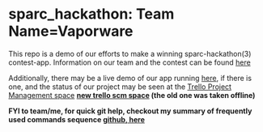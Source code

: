 sparc_hackathon:
Team Name=Vaporware
===============
This repo is a demo of our efforts to make a winning sparc-hackathon(3) contest-app.  Information on our team and the contest can be found <a href="https://groups.google.com/forum/?nomobile=true#!forum/sparc_hackathon_csclug">here</a>

Additionally, there may be a live demo of our app running <a href="http://ec2-54-224-162-128.compute-1.amazonaws.com:3000">here</a>, if there is one, and the status of our project may be seen at the <a style="text-decoration:strikethrough;" href="https://trello.com/b/JF1dvBPB/vaporware-test-app">Trello Project Management space</a></strike> <b><a href="https://trello.com/b/0xJ9RTy5/team-vaporware">new trello scm space</a> (the old one was taken offline)

FYI to team/me, for quick git help, checkout my summary of frequently used commands sequence <a href="https://github.com/cargilcm/try_git/blob/master/shell.txt">github, here</a>
